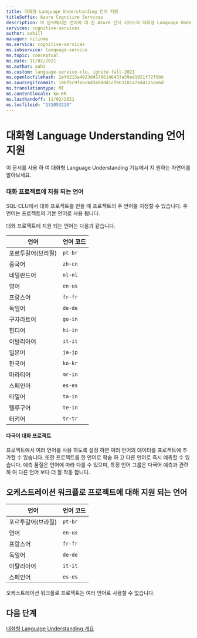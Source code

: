 ```yaml
---
title: 대화형 Language Understanding 언어 지원
titleSuffix: Azure Cognitive Services
description: 이 문서에서는 언어에 대 한 Azure 인식 서비스의 대화형 Language Understanding 기능에서 지 원하는 자연어를 설명 합니다.
services: cognitive-services
author: aahill
manager: nitinme
ms.service: cognitive-services
ms.subservice: language-service
ms.topic: conceptual
ms.date: 11/02/2021
ms.author: aahi
ms.custom: language-service-clu, ignite-fall-2021
ms.openlocfilehash: 2ef6215a4923d45796146437a59a91921f72f5bb
ms.sourcegitcommit: 106f5c9fa5c6d3498dd1cfe63181a7ed4125ae6d
ms.translationtype: MT
ms.contentlocale: ko-KR
ms.lasthandoff: 11/02/2021
ms.locfileid: "131053220"
---
```

# <a name="conversational-language-understanding-language-support"></a>대화형 Language Understanding 언어 지원 

이 문서를 사용 하 여 대화형 Language Understanding 기능에서 지 원하는 자연어를 알아보세요.

### <a name="supported-languages-for-conversation-projects"></a>대화 프로젝트에 지원 되는 언어

SQL-CLU에서 대화 프로젝트를 만들 때 프로젝트의 주 언어를 지정할 수 있습니다. 주 언어는 프로젝트의 기본 언어로 사용 됩니다.

대화 프로젝트에 지원 되는 언어는 다음과 같습니다.

| **언어** | **언어 코드** |
| --- | --- |
| 포르투갈어(브라질) | `pt-br` |
| 중국어 | `zh-cn` |
| 네덜란드어 | `nl-nl` |
| 영어 | `en-us` |
| 프랑스어 | `fr-fr` |
| 독일어 | `de-de` |
| 구자라트어 | `gu-in` |
| 힌디어 | `hi-in` |
| 이탈리아어 | `it-it` |
| 일본어 | `ja-jp` |
| 한국어 | `ko-kr` |
| 마라티어 | `mr-in` |
| 스페인어 | `es-es` |
| 타밀어 | `ta-in` |
| 텔루구어 | `te-in` |
| 터키어 | `tr-tr` |

#### <a name="multilingual-conversation-projects"></a>다국어 대화 프로젝트

프로젝트에서 여러 언어를 사용 하도록 설정 하면 여러 언어의 데이터를 프로젝트에 추가할 수 있습니다. 또한 프로젝트를 한 언어로 학습 하 고 다른 언어로 즉시 예측할 수 있습니다. 예측 품질은 언어에 따라 다를 수 있으며, 특정 언어 그룹은 다국어 예측과 관련 하 여 다른 언어 보다 더 잘 작동 합니다.


## <a name="supported-languages-for-orchestration-workflow-projects"></a>오케스트레이션 워크플로 프로젝트에 대해 지원 되는 언어

|언어| 언어 코드 |
|---|---|
| 포르투갈어(브라질) | `pt-br` |
| 영어 | `en-us` |
| 프랑스어 | `fr-fr` |
| 독일어 | `de-de` |
| 이탈리아어 | `it-it` |
| 스페인어 | `es-es` |

오케스트레이션 워크플로 프로젝트는 여러 언어로 사용할 수 없습니다.

## <a name="next-steps"></a>다음 단계

[대화형 Language Understanding 개요](overview.md)
